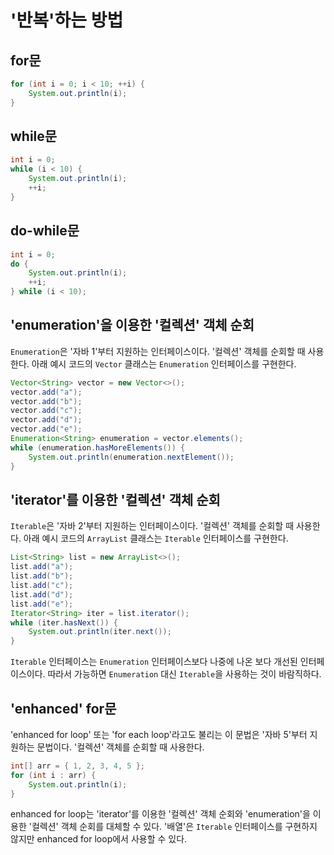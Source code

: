 # '반복'하는 방법

## for문

```java
for (int i = 0; i < 10; ++i) {
    System.out.println(i);
}
```

## while문

```java
int i = 0;
while (i < 10) {
    System.out.println(i);
    ++i;
}
```

## do-while문

```java
int i = 0;
do {
    System.out.println(i);
    ++i;
} while (i < 10);
```

## 'enumeration'을 이용한 '컬렉션' 객체 순회

`Enumeration`은 '자바 1'부터 지원하는 인터페이스이다. '컬렉션' 객체를 순회할 때 사용한다. 아래 예시 코드의 `Vector` 클래스는
`Enumeration` 인터페이스를 구현한다.

```java
Vector<String> vector = new Vector<>();
vector.add("a");
vector.add("b");
vector.add("c");
vector.add("d");
vector.add("e");
Enumeration<String> enumeration = vector.elements();
while (enumeration.hasMoreElements()) {
    System.out.println(enumeration.nextElement());
}
```

## 'iterator'를 이용한 '컬렉션' 객체 순회

`Iterable`은 '자바 2'부터 지원하는 인터페이스이다. '컬렉션' 객체를 순회할 때 사용한다. 아래 예시 코드의 `ArrayList` 클래스는
`Iterable` 인터페이스를 구현한다.

```java
List<String> list = new ArrayList<>();
list.add("a");
list.add("b");
list.add("c");
list.add("d");
list.add("e");
Iterator<String> iter = list.iterator();
while (iter.hasNext()) {
    System.out.println(iter.next());
}
```

`Iterable` 인터페이스는 `Enumeration` 인터페이스보다 나중에 나온 보다 개선된 인터페이스이다. 따라서 가능하면 `Enumeration` 대신 `Iterable`을
사용하는 것이 바람직하다.

## 'enhanced' for문

'enhanced for loop' 또는 'for each loop'라고도 불리는 이 문법은 '자바 5'부터 지원하는 문법이다. '컬렉션' 객체를 순회할 때 사용한다.

```java
int[] arr = { 1, 2, 3, 4, 5 };
for (int i : arr) {
    System.out.println(i);
}
```

enhanced for loop는 'iterator'를 이용한 '컬렉션' 객체 순회와 'enumeration'을 이용한 '컬렉션' 객체 순회를 대체할 수 있다.
'배열'은 `Iterable` 인터페이스를 구현하지 않지만 enhanced for loop에서 사용할 수 있다.
